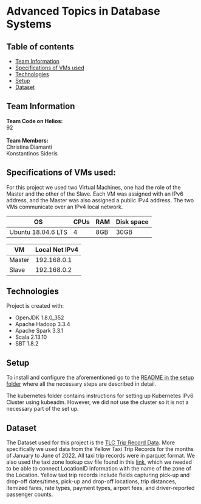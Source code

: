 # Advanced Topics in Database Systems

## Table of contents
* [Team Information](#team-information)
* [Specifications of VMs used](#specifications-of-vms-used)
* [Technologies](#technologies)
* [Setup](#setup)
* [Dataset](#dataset)

## Team Information
**Team Code on Helios:** <br> 92 <br><br>
**Team Members:** <br> 
Christina Diamanti <br>
Konstantinos Sideris

## Specifications of VMs used:
For this project we used two Virtual Machines, one had the role of the Master and the other of the Slave. Each VM was assigned with an IPv6 address, and the Master was also assigned a public IPv4 address. The two VMs communicate over an IPv4 local network. 

| OS  |  CPUs | RAM | Disk space | 
| ------------- |  ------------- | ------------- | ------------- |
| Ubuntu 18.04.6 LTS  | 4 |  8GB | 30GB | 

| VM  |  Local Net IPv4 |
| ------------- |  ------------- |
| Master  |  192.168.0.1 | 
| Slave  |  192.168.0.2 | 

## Technologies 
Project is created with:
* OpenJDK 1.8.0_352
* Apache Hadoop 3.3.4
* Apache Spark 3.3.1
* Scala 2.13.10
* SBT 1.8.2

## Setup 
To install and configure the aforementioned go to the [README in the setup folder](https://github.com/kon-si/ntua_dbpros/blob/master/setup/README.md) where all the necessary steps are described in detail.

The kubernetes folder contains instructions for setting up Kubernetes IPv6 Cluster using kubeadm. However, we did not use the cluster so it is not a necessary part of the set up. 

## Dataset
The Dataset used for this project is the [TLC Trip Record Data](https://www.nyc.gov/site/tlc/about/tlc-trip-record-data.page). 
More specifically we used data from the Yellow Taxi Trip Records for the months of January to June of 2022. All taxi trip records were in parquet format. We also used the taxi zone lookup csv file found in this [link](https://d37ci6vzurychx.cloudfront.net/misc/taxi+_zone_lookup.csv), which we needed to be able to connect LocationID information with the name of the zone of the Location.
Yellow taxi trip records include fields capturing pick-up and drop-off dates/times, pick-up and drop-off locations, trip distances, itemized fares, rate types, payment types, airport fees, and driver-reported passenger counts.
